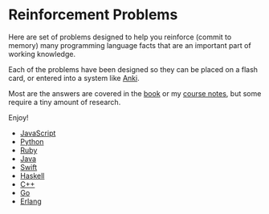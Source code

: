# Reinforcement Problems

Here are set of problems designed to help you reinforce (commit to memory) many programming language facts that are an important part of working knowledge.

Each of the problems have been designed so they can be placed on a flash card, or entered into a system like [Anki](https://apps.ankiweb.net/).

Most are the answers are covered in the [book](https://rtoal.github.io/ple/) or my [course notes](https://cs.lmu.edu/~ray/classes/pl/), but some require a tiny amount of research.

Enjoy!

- [JavaScript](js.html)
- [Python](python.html)
- [Ruby](ruby.md)
- [Java](java.html)
- [Swift](swift.html)
- [Haskell](haskell.md)
- [C++](cpp.html)
- [Go](go.html)
- [Erlang](erlang.html)
